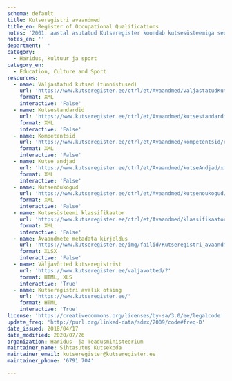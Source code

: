 ```yaml
---
schema: default
title: Kutseregistri avaandmed
title_en: Register of Occupational Qualifications
notes: '2001. aastal asutatud Kutseregister koondab kutsesüsteemiga seotud andmeid. Register sisaldab andmeid väljastatud kutsete (kutsetunnistused ja koolilõpudokumendile kantud kutsed), kutsestandardite, kompetentside, kutse andjate, kutsenõukogude ja kutsesüsteemi klassifikaatori kohta. Register sisaldab andmeid alates aastast 2001. Kõik Kutseregistri avalikud andmed on kättesaadavad portaalist ja kutseregistri veebilehelt. Väljastatud kutsete (tunnistused) avaandmed on kättesaadavad umbisikustatud statistilisel kujul. Andmete kasutamise selgitav fail sisaldab andmete struktuuri ja selgitab erinevate andmete sisulist tähendust. Kõiki andmeid uuendatakse kord ööpäevas.'
notes_en: ''
department: ''
category:
  - Haridus, kultuur ja sport
category_en:
  - Education, Culture and Sport
resources:
  - name: Väljastatud kutsed (tunnistused)
    url: 'https://www.kutseregister.ee/ctrl/et/Avaandmed/valjastatudKutsed/xml/1'
    format: XML
    interactive: 'False'
  - name: Kutsestandardid
    url: 'https://www.kutseregister.ee/ctrl/et/Avaandmed/kutsestandardid/xml/1'
    format: XML
    interactive: 'False'
  - name: Kompetentsid
    url: 'https://www.kutseregister.ee/ctrl/et/Avaandmed/kompetentsid/xml/1'
    format: XML
    interactive: 'False'
  - name: Kutse andjad
    url: 'https://www.kutseregister.ee/ctrl/et/Avaandmed/kutseAndjad/xml/1'
    format: XML
    interactive: 'False'
  - name: Kutsenõukogud
    url: 'https://www.kutseregister.ee/ctrl/et/Avaandmed/kutsenoukogud/xml/1'
    format: XML
    interactive: 'False'
  - name: Kutsesüsteemi klassifikaator
    url: 'https://www.kutseregister.ee/ctrl/et/Avaandmed/klassifikaatorid/xml/1'
    format: XML
    interactive: 'False'
  - name: Avaandmete metadata kirjeldus
    url: 'https://www.kutseregister.ee/img/failid/Kutseregistri_avaandmete_metadata_kirjeldus.ods'
    format: XLSX
    interactive: 'False'
  - name: Väljavõtted kutseregistrist
    url: 'https://www.kutseregister.ee/valjavotted/?'
    format: HTML, XLS
    interactive: 'True'
  - name: Kutseregistri avalik otsing
    url: 'https://www.kutseregister.ee/'
    format: HTML
    interactive: 'True'  
license: 'https://creativecommons.org/licenses/by-sa/3.0/ee/legalcode'
update_freq: 'http://purl.org/linked-data/sdmx/2009/code#freq-D'
date_issued: 2018/04/17
date_modified: 2020/07/26
organization: Haridus- ja Teadusministeerium
maintainer_name: Sihtasutus Kutsekoda
maintainer_email: kutseregister@kutseregister.ee 
maintainer_phone: '6791 704'

---
```

